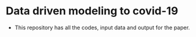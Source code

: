 # Data driven modeling to covid-19

- This repository has all the codes, input data and output for the 
  paper.


